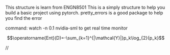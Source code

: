
This structure is learn from ENGN8501
This is a simply structure to help you build a basic project using pytorch.
pretty_errors is a good package to help you find the error

command: watch -n 0.1 nvidia-sml to get real time monitor

$$\operatorname{Ent}(D)=-\sum_{k=1}^{|\mathcal{Y}|}p_k\log_{2}{p_k}$$

//
